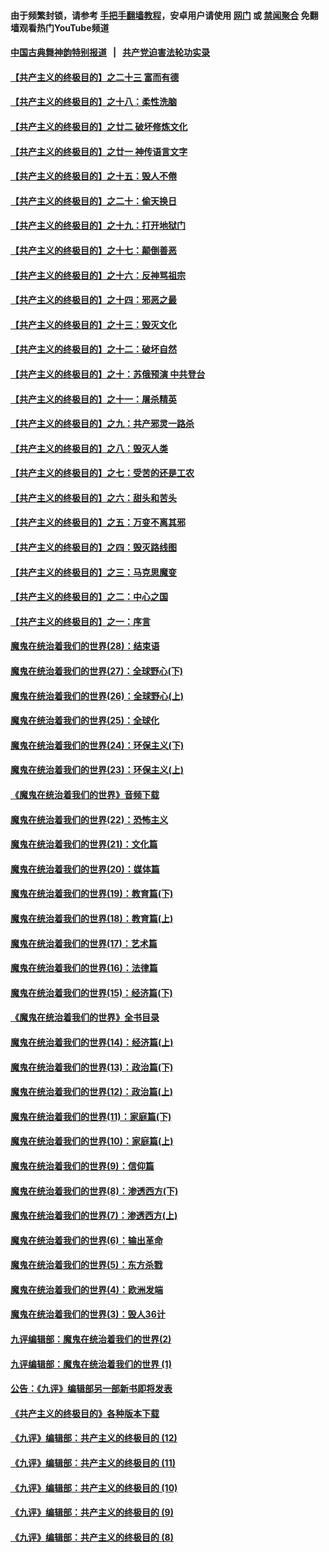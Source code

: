 #### 由于频繁封锁，请参考 [手把手翻墙教程](https://github.com/gfw-breaker/guides/wiki/)，安卓用户请使用 [网门](https://github.com/gfw-breaker/bn-android/blob/master/ogate.md?t=06011537) 或 [禁闻聚合](https://github.com/gfw-breaker/bn-android) 免翻墙观看热门YouTube频道 

#### [中国古典舞神韵特别报道](https://github.com/gfw-breaker/mh-news/blob/master/shenyun.md?t=06011537) &nbsp;&nbsp;|&nbsp;&nbsp; [共产党迫害法轮功实录](https://github.com/gfw-breaker/mh-news/blob/master/README.md?t=06011537)  

#### [【共产主义的终极目的】之二十三 富而有德](../pages/nsc422/n11283598.md?t=06011537) 

#### [【共产主义的终极目的】之十八：柔性洗脑](../pages/nsc422/n11199994.md?t=06011537) 

#### [【共产主义的终极目的】之廿二 破坏修炼文化](../pages/nsc422/n11245728.md?t=06011537) 

#### [【共产主义的终极目的】之廿一 神传语言文字](../pages/nsc422/n11263265.md?t=06011537) 

#### [【共产主义的终极目的】之十五：毁人不倦](../pages/nsc422/n11166792.md?t=06011537) 

#### [【共产主义的终极目的】之二十：偷天换日](../pages/nsc422/n11238846.md?t=06011537) 

#### [【共产主义的终极目的】之十九：打开地狱门](../pages/nsc422/n11206376.md?t=06011537) 

#### [【共产主义的终极目的】之十七：颠倒善恶](../pages/nsc422/n11179782.md?t=06011537) 

#### [【共产主义的终极目的】之十六：反神骂祖宗](../pages/nsc422/n11166798.md?t=06011537) 

#### [【共产主义的终极目的】之十四：邪恶之最](../pages/nsc422/n11150249.md?t=06011537) 

#### [【共产主义的终极目的】之十三：毁灭文化](../pages/nsc422/n11135227.md?t=06011537) 

#### [【共产主义的终极目的】之十二：破坏自然](../pages/nsc422/n11135214.md?t=06011537) 

#### [【共产主义的终极目的】之十：苏俄预演 中共登台](../pages/nsc422/n11118424.md?t=06011537) 

#### [【共产主义的终极目的】之十一：屠杀精英](../pages/nsc422/n11118442.md?t=06011537) 

#### [【共产主义的终极目的】之九：共产邪灵一路杀](../pages/nsc422/n11114139.md?t=06011537) 

#### [【共产主义的终极目的】之八：毁灭人类](../pages/nsc422/n11108503.md?t=06011537) 

#### [【共产主义的终极目的】之七：受苦的还是工农](../pages/nsc422/n11101809.md?t=06011537) 

#### [【共产主义的终极目的】之六：甜头和苦头](../pages/nsc422/n11096971.md?t=06011537) 

#### [【共产主义的终极目的】之五：万变不离其邪](../pages/nsc422/n11091285.md?t=06011537) 

#### [【共产主义的终极目的】之四：毁灭路线图](../pages/nsc422/n11086284.md?t=06011537) 

#### [【共产主义的终极目的】之三：马克思魔变](../pages/nsc422/n11061941.md?t=06011537) 

#### [【共产主义的终极目的】之二：中心之国](../pages/nsc422/n11047728.md?t=06011537) 

#### [【共产主义的终极目的】之一：序言](../pages/nsc422/n11086077.md?t=06011537) 

#### [魔鬼在统治着我们的世界(28)：结束语](../pages/nsc422/n10936246.md?t=06011537) 

#### [魔鬼在统治着我们的世界(27)：全球野心(下)](../pages/nsc422/n10928319.md?t=06011537) 

#### [魔鬼在统治着我们的世界(26)：全球野心(上)](../pages/nsc422/n10900318.md?t=06011537) 

#### [魔鬼在统治着我们的世界(25)：全球化](../pages/nsc422/n10788205.md?t=06011537) 

#### [魔鬼在统治着我们的世界(24)：环保主义(下)](../pages/nsc422/n10695307.md?t=06011537) 

#### [魔鬼在统治着我们的世界(23)：环保主义(上)](../pages/nsc422/n10688613.md?t=06011537) 

#### [《魔鬼在统治着我们的世界》音频下载](../pages/nsc422/n10635553.md?t=06011537) 

#### [魔鬼在统治着我们的世界(22)：恐怖主义](../pages/nsc422/n10614727.md?t=06011537) 

#### [魔鬼在统治着我们的世界(21)：文化篇](../pages/nsc422/n10597706.md?t=06011537) 

#### [魔鬼在统治着我们的世界(20)：媒体篇](../pages/nsc422/n10586579.md?t=06011537) 

#### [魔鬼在统治着我们的世界(19)：教育篇(下)](../pages/nsc422/n10564808.md?t=06011537) 

#### [魔鬼在统治着我们的世界(18)：教育篇(上)](../pages/nsc422/n10526970.md?t=06011537) 

#### [魔鬼在统治着我们的世界(17)：艺术篇](../pages/nsc422/n10499093.md?t=06011537) 

#### [魔鬼在统治着我们的世界(16)：法律篇](../pages/nsc422/n10485969.md?t=06011537) 

#### [魔鬼在统治着我们的世界(15)：经济篇(下)](../pages/nsc422/n10469975.md?t=06011537) 

#### [《魔鬼在统治着我们的世界》全书目录](../pages/nsc422/n10464261.md?t=06011537) 

#### [魔鬼在统治着我们的世界(14)：经济篇(上)](../pages/nsc422/n10457370.md?t=06011537) 

#### [魔鬼在统治着我们的世界(13)：政治篇(下)](../pages/nsc422/n10448270.md?t=06011537) 

#### [魔鬼在统治着我们的世界(12)：政治篇(上)](../pages/nsc422/n10444576.md?t=06011537) 

#### [魔鬼在统治着我们的世界(11)：家庭篇(下)](../pages/nsc422/n10440961.md?t=06011537) 

#### [魔鬼在统治着我们的世界(10)：家庭篇(上)](../pages/nsc422/n10435448.md?t=06011537) 

#### [魔鬼在统治着我们的世界(9)：信仰篇](../pages/nsc422/n10432159.md?t=06011537) 

#### [魔鬼在统治着我们的世界(8)：渗透西方(下)](../pages/nsc422/n10429603.md?t=06011537) 

#### [魔鬼在统治着我们的世界(7)：渗透西方(上)](../pages/nsc422/n10426013.md?t=06011537) 

#### [魔鬼在统治着我们的世界(6)：输出革命](../pages/nsc422/n10421536.md?t=06011537) 

#### [魔鬼在统治着我们的世界(5)：东方杀戮](../pages/nsc422/n10417707.md?t=06011537) 

#### [魔鬼在统治着我们的世界(4)：欧洲发端](../pages/nsc422/n10414890.md?t=06011537) 

#### [魔鬼在统治着我们的世界(3)：毁人36计](../pages/nsc422/n10411583.md?t=06011537) 

#### [九评编辑部：魔鬼在统治着我们的世界(2)](../pages/nsc422/n10410036.md?t=06011537) 

#### [九评编辑部：魔鬼在统治着我们的世界 (1)](../pages/nsc422/n10406825.md?t=06011537) 

#### [公告：《九评》编辑部另一部新书即将发表](../pages/nsc422/n10405104.md?t=06011537) 

#### [《共产主义的终极目的》各种版本下载](../pages/nsc422/n10022138.md?t=06011537) 

#### [《九评》编辑部：共产主义的终极目的 (12)](../pages/nsc422/n9933272.md?t=06011537) 

#### [《九评》编辑部：共产主义的终极目的 (11)](../pages/nsc422/n9924973.md?t=06011537) 

#### [《九评》编辑部：共产主义的终极目的 (10)](../pages/nsc422/n9920883.md?t=06011537) 

#### [《九评》编辑部：共产主义的终极目的 (9)](../pages/nsc422/n9916363.md?t=06011537) 

#### [《九评》编辑部：共产主义的终极目的 (8)](../pages/nsc422/n9912488.md?t=06011537) 

